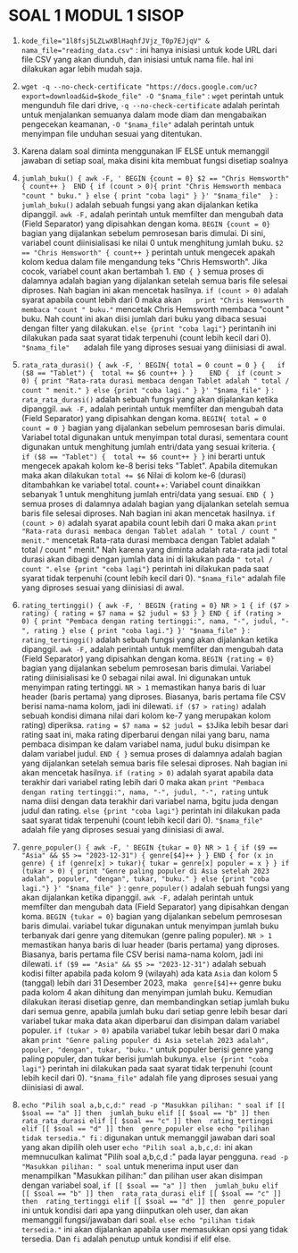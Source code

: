 # SOAL 1 MODUL 1 SISOP

1. `kode_file="1l8fsj5LZLwXBlHaqhfJVjz_T0p7EJjqV" & nama_file="reading_data.csv"` : ini hanya inisiasi untuk kode URL dari file CSV yang akan diunduh, dan inisiasi untuk nama file. hal ini dilakukan agar lebih mudah saja.
2. `wget -q --no-check-certificate "https://docs.google.com/uc?export=download&id=$kode_file" -O "$nama_file"` : `wget` perintah untuk mengunduh file dari drive, `-q --no-check-certificate` adalah perintah untuk menjalankan semuanya dalam mode diam dan mengabaikan pengecekan keamanan, `-O "$nama_file"` adalah perintah untuk menyimpan file unduhan sesuai yang ditentukan.
3. Karena dalam soal diminta menggunakan IF ELSE untuk memanggil jawaban di setiap soal, maka disini kita membuat fungsi disetiap soalnya
4. `jumlah_buku() {
awk -F, '
BEGIN {count = 0}
$2 == "Chris Hemsworth" { count++ } 
END {
	if (count > 0){
	print "Chris Hemsworth membaca "count " buku."
	} else {
	print "coba lagi"
	}
}' "$nama_file"	
}` : `jumlah_buku()` adalah sebuah fungsi yang akan dijalankan ketika dipanggil. `awk -F,` adalah perintah untuk memfilter dan mengubah data (Field Separator) yang dipisahkan dengan koma. `BEGIN {count = 0}` bagian yang dijalankan sebelum pemrosesan baris dimulai. Di sini, variabel count diinisialisasi ke nilai 0 untuk menghitung jumlah buku. `$2 == "Chris Hemsworth" { count++ }` perintah untuk mengecek apakah kolom kedua dalam file mengandung teks "Chris Hemsworth". Jika cocok, variabel count akan bertambah 1. `END { }` semua proses di dalamnya adalah bagian yang dijalankan setelah semua baris file selesai diproses. Nah bagian ini akan mencetak hasilnya. `if (count > 0)` adalah syarat apabila count lebih dari 0 maka akan `	print "Chris Hemsworth membaca "count " buku."` mencetak Chris Hemsworth membaca "count " buku. Nah count ini akan diisi jumlah dari buku yang dibaca sesuai dengan filter yang dilakukan. `else {print "coba lagi"}` perintanih ini dilakukan pada saat syarat tidak terpenuhi (count lebih kecil dari 0). `"$nama_file"	` adalah file yang diproses sesuai yang diinisiasi di awal.
5. `rata_rata_durasi() {
awk -F, '
BEGIN{
	total = 0
	count = 0
}
{	if ($8 == "Tablet") { 
		total += $6
	       	count++ }
}	
END { 
	if (count > 0) {
		print "Rata-rata durasi membaca dengan Tablet adalah " total / count " menit."
	} else {print "coba lagi." }
}' "$nama_file"
}` : `rata_rata_durasi()` adalah sebuah fungsi yang akan dijalankan ketika dipanggil. `awk -F,` adalah perintah untuk memfilter dan mengubah data (Field Separator) yang dipisahkan dengan koma. `BEGIN{
	total = 0
	count = 0
}` bagian yang dijalankan sebelum pemrosesan baris dimulai. Variabel total digunakan untuk menyimpan total durasi, sementara count digunakan untuk menghitung jumlah entri/data yang sesuai kriteria. `{	if ($8 == "Tablet") { 
		total += $6
	       	count++ }
}` ini berarti untuk mengecek apakah kolom ke-8 berisi teks "Tablet". Apabila ditemukan maka akan dilakukan `total += $6` Nilai di kolom ke-6 (durasi) ditambahkan ke variabel total. count++: Variabel count dinaikkan sebanyak 1 untuk menghitung jumlah entri/data yang sesuai. `END { }` semua proses di dalamnya adalah bagian yang dijalankan setelah semua baris file selesai diproses. Nah bagian ini akan mencetak hasilnya. `if (count > 0)` adalah syarat apabila count lebih dari 0 maka akan `print "Rata-rata durasi membaca dengan Tablet adalah " total / count " menit."` mencetak Rata-rata durasi membaca dengan Tablet adalah " total / count " menit." Nah karena yang diminta adalah rata-rata jadi total durasi akan dibagi dengan jumlah data ini di lakukan pada `" total / count "`. `else {print "coba lagi"}` perintah ini dilakukan pada saat syarat tidak terpenuhi (count lebih kecil dari 0). `"$nama_file"` adalah file yang diproses sesuai yang diinisiasi di awal.
6. `rating_tertinggi() {
awk -F, '
BEGIN {rating = 0}
NR > 1 {
	if ($7 > rating) {
		rating = $7
		nama = $2
		judul = $3
	}
}
END {
	if (rating > 0) {
	print "Pembaca dengan rating tertinggi:", nama, "-", judul, "-", rating
	} else { print "coba lagi."}
}' "$nama_file"
}` : `rating_tertinggi()` adalah sebuah fungsi yang akan dijalankan ketika dipanggil. `awk -F,` adalah perintah untuk memfilter dan mengubah data (Field Separator) yang dipisahkan dengan koma. `BEGIN {rating = 0}` bagian yang dijalankan sebelum pemrosesan baris dimulai. Variabel rating diinisialisasi ke 0 sebagai nilai awal. Ini digunakan untuk menyimpan rating tertinggi. `NR > 1` memastikan hanya baris di luar header (baris pertama) yang diproses. Biasanya, baris pertama file CSV berisi nama-nama kolom, jadi ini dilewati. `if ($7 > rating)` adalah sebuah kondisi dimana nilai dari kolom ke-7 yang merupakan kolom rating) diperiksa. `rating = $7 nama = $2 judul = $3`Jika lebih besar dari rating saat ini, maka rating diperbarui dengan nilai yang baru, nama pembaca disimpan ke dalam variabel nama, judul buku disimpan ke dalam variabel judul. `END { }` semua proses di dalamnya adalah bagian yang dijalankan setelah semua baris file selesai diproses. Nah bagian ini akan mencetak hasilnya. `if (rating > 0)` adalah syarat apabila data terakhir dari variabel rating lebih dari 0 maka akan `print "Pembaca dengan rating tertinggi:", nama, "-", judul, "-", rating` untuk nama diisi dengan data terakhir dari variabel nama, bgitu juda dengan judul dan rating. `else {print "coba lagi"}` perintah ini dilakukan pada saat syarat tidak terpenuhi (count lebih kecil dari 0). `"$nama_file"` adalah file yang diproses sesuai yang diinisiasi di awal.
7. `genre_populer() {
awk -F, '
BEGIN {tukar = 0}
NR > 1 {
	if ($9 == "Asia" && $5 >= "2023-12-31") {
                genre[$4]++
        }
}
END {
        for (x in genre) {
		if (genre[x] > tukar){
		tukar = genre[x]
		populer = x
	}
}
if (tukar > 0) {
	print "Genre paling populer di Asia setelah 2023 adalah", populer, "dengan", tukar, "buku."
	} else {print "coba lagi."}
}' "$nama_file"
}` : `genre_populer()` adalah sebuah fungsi yang akan dijalankan ketika dipanggil. `awk -F,` adalah perintah untuk memfilter dan mengubah data (Field Separator) yang dipisahkan dengan koma. `BEGIN {tukar = 0}` bagian yang dijalankan sebelum pemrosesan baris dimulai. variabel tukar digunakan untuk menyimpan jumlah buku terbanyak dari genre yang ditemukan (genre paling populer). `NR > 1` memastikan hanya baris di luar header (baris pertama) yang diproses. Biasanya, baris pertama file CSV berisi nama-nama kolom, jadi ini dilewati. `if ($9 == "Asia" && $5 >= "2023-12-31")` adalah sebuah kodisi filter apabila pada kolom 9 (wilayah) ada kata `Asia` dan kolom 5 (tanggal) lebih dari 31 Desember 2023, maka ` genre[$4]++` genre buku pada kolom 4 akan dihitung dan menyimpan jumlah buku. Kemudian dilakukan iterasi disetiap genre, dan membandingkan setiap jumlah buku dari semua genre, apabila jumlah buku dari setiap genre lebih besar dari variabel tukar maka data akan diperbarui dan disimpan dalam variabel populer. `if (tukar > 0)` apabila variabel tukar lebih besar dari 0 maka akan `print "Genre paling populer di Asia setelah 2023 adalah", populer, "dengan", tukar, "buku."` untuk populer berisi genre yang paling populer, dan tukar berisi jumlah bukunya. `else {print "coba lagi"}` perintah ini dilakukan pada saat syarat tidak terpenuhi (count lebih kecil dari 0). `"$nama_file"` adalah file yang diproses sesuai yang diinisiasi di awal.

8. `echo "Pilih soal a,b,c,d:"
read -p "Masukkan pilihan: " soal
if [[ $soal == "a" ]] then 
	jumlah_buku
elif [[ $soal == "b" ]] then 
	rata_rata_durasi
elif [[ $soal == "c" ]] then 
	rating_tertinggi
elif [[ $soal == "d" ]] then 
	genre_populer
else echo "pilihan tidak tersedia."
fi` : digunakan untuk memanggil jawaban dari soal yang akan dipilih oleh user `echo "Pilih soal a,b,c,d:` ini akan memnuculkan kalimat "Pilih soal a,b,c,d :" pada layar pengguna. `read -p "Masukkan pilihan: " soal` untuk menerima input user dan menampilkan "Masukkan pilihan:" dan pilihan user akan disimpan dengan variabel soal, `if [[ $soal == "a" ]] then 
	jumlah_buku
elif [[ $soal == "b" ]] then 
	rata_rata_durasi
elif [[ $soal == "c" ]] then 
	rating_tertinggi
elif [[ $soal == "d" ]] then 
	genre_populer` ini untuk kondisi dari apa yang diinputkan oleh user, dan akan memanggil fungsi/jawaban dari soal. `else echo "pilihan tidak tersedia."` ini akan dijalankan apabila user memasukkan opsi yang tidak tersedia. Dan `fi` adalah penutup untuk kondisi if elif else.
